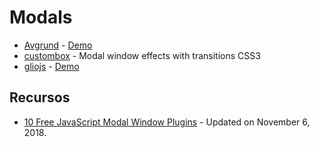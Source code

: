 # Modals

- [Avgrund](https://github.com/hakimel/Avgrund) - [Demo](https://lab.hakim.se/avgrund/)
- [custombox](https://github.com/dixso/custombox/) - Modal window effects with transitions CSS3
- [gliojs](https://github.com/luisvinicius167/gliojs) - [Demo](http://luisvinicius167.github.io/gliojs/)

## Recursos

- [10 Free JavaScript Modal Window Plugins](https://www.hongkiat.com/blog/best-free-javascript-modal-window-plugins/) - Updated on November 6, 2018.
